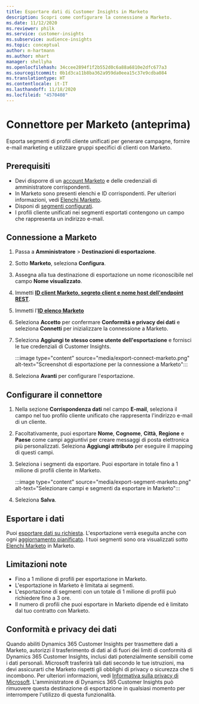 ```yaml
---
title: Esportare dati di Customer Insights in Marketo
description: Scopri come configurare la connessione a Marketo.
ms.date: 11/12/2020
ms.reviewer: philk
ms.service: customer-insights
ms.subservice: audience-insights
ms.topic: conceptual
author: m-hartmann
ms.author: mhart
manager: shellyha
ms.openlocfilehash: 34ccee2894f1f2b552d0c6a88a6810e2dfc677a3
ms.sourcegitcommit: 0b1d3ca11b8ba362a959da0eea15c37e9cdba084
ms.translationtype: HT
ms.contentlocale: it-IT
ms.lasthandoff: 11/18/2020
ms.locfileid: "4570408"
---
```

# <a name="connector-for-marketo-preview"></a>Connettore per Marketo (anteprima)

Esporta segmenti di profili cliente unificati per generare campagne, fornire e-mail marketing e utilizzare gruppi specifici di clienti con Marketo.

## <a name="prerequisites"></a>Prerequisiti

-   Devi disporre di un [account Marketo](https://login.marketo.com/) e delle credenziali di amministratore corrispondenti.
-   In Marketo sono presenti elenchi e ID corrispondenti. Per ulteriori informazioni, vedi [Elenchi Marketo](https://docs.marketo.com/display/public/DOCS/Understanding+Static+Lists).
-   Disponi di [segmenti configurati](segments.md).
-   I profili cliente unificati nei segmenti esportati contengono un campo che rappresenta un indirizzo e-mail.

## <a name="connect-to-marketo"></a>Connessione a Marketo

1. Passa a **Amministratore** > **Destinazioni di esportazione**.

1. Sotto **Marketo**, seleziona **Configura**.

1. Assegna alla tua destinazione di esportazione un nome riconoscibile nel campo **Nome visualizzato**.

1. Immetti **[ID client Marketo, segreto client e nome host dell'endpoint REST](https://developers.marketo.com/rest-api/authentication/)**.

1. Immetti l'**[ID elenco Marketo](https://docs.marketo.com/display/public/DOCS/Understanding+Static+Lists)** 

1. Seleziona **Accetto** per confermare **Conformità e privacy dei dati** e seleziona **Connetti** per inizializzare la connessione a Marketo.

1. Seleziona **Aggiungi te stesso come utente dell'esportazione** e fornisci le tue credenziali di Customer Insights.

   :::image type="content" source="media/export-connect-marketo.png" alt-text="Screenshot di esportazione per la connessione a Marketo":::

1. Seleziona **Avanti** per configurare l'esportazione.

## <a name="configure-the-connector"></a>Configurare il connettore

1. Nella sezione **Corrispondenza dati** nel campo **E-mail**, seleziona il campo nel tuo profilo cliente unificato che rappresenta l'indirizzo e-mail di un cliente. 

1. Facoltativamente, puoi esportare **Nome**, **Cognome**, **Città**, **Regione** e **Paese** come campi aggiuntivi per creare messaggi di posta elettronica più personalizzati. Seleziona **Aggiungi attributo** per eseguire il mapping di questi campi.

1. Seleziona i segmenti da esportare. Puoi esportare in totale fino a 1 milione di profili cliente in Marketo.

   :::image type="content" source="media/export-segment-marketo.png" alt-text="Selezionare campi e segmenti da esportare in Marketo":::

1. Seleziona **Salva**.

## <a name="export-the-data"></a>Esportare i dati

Puoi [esportare dati su richiesta](export-destinations.md). L'esportazione verrà eseguita anche con ogni [aggiornamento pianificato](system.md#schedule-tab). I tuoi segmenti sono ora visualizzati sotto [Elenchi Marketo](ttps://docs.marketo.com/display/public/DOCS/Understanding+Static+Lists) in Marketo.

## <a name="known-limitations"></a>Limitazioni note

- Fino a 1 milione di profili per esportazione in Marketo.
- L'esportazione in Marketo è limitata ai segmenti.
- L'esportazione di segmenti con un totale di 1 milione di profili può richiedere fino a 3 ore. 
- Il numero di profili che puoi esportare in Marketo dipende ed è limitato dal tuo contratto con Marketo.

## <a name="data-privacy-and-compliance"></a>Conformità e privacy dei dati

Quando abiliti Dynamics 365 Customer Insights per trasmettere dati a Marketo, autorizzi il trasferimento di dati al di fuori dei limiti di conformità di Dynamics 365 Customer Insights, inclusi dati potenzialmente sensibili come i dati personali. Microsoft trasferirà tali dati secondo le tue istruzioni, ma devi assicurarti che Marketo rispetti gli obblighi di privacy o sicurezza che ti incombono. Per ulteriori informazioni, vedi [Informativa sulla privacy di Microsoft](https://go.microsoft.com/fwlink/?linkid=396732).
L'amministratore di Dynamics 365 Customer Insights può rimuovere questa destinazione di esportazione in qualsiasi momento per interrompere l'utilizzo di questa funzionalità.
